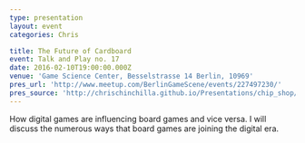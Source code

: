 ```yaml
---
type: presentation
layout: event
categories: Chris

title: The Future of Cardboard
event: Talk and Play no. 17
date: 2016-02-10T19:00:00.000Z
venue: 'Game Science Center, Besselstrasse 14 Berlin, 10969'
pres_url: 'http://www.meetup.com/BerlinGameScene/events/227497230/'
pres_source: 'http://chrischinchilla.github.io/Presentations/chip_shop/talk_play_17.html#/'
---
```


How digital games are influencing board games and vice versa. I will discuss the numerous ways that board games are joining the digital era.
